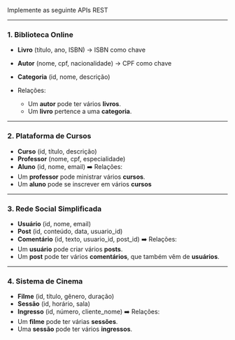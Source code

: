 Implemente as seguinte APIs REST

---

### 1. **Biblioteca Online**

* **Livro** (título, ano, ISBN) -> ISBN como chave
* **Autor** (nome, cpf, nacionalidade) -> CPF como chave
* **Categoria** (id, nome, descrição)

* Relações:
  * Um **autor** pode ter vários **livros**.
  * Um **livro** pertence a uma **categoria**.

---

### 2. **Plataforma de Cursos**

* **Curso** (id, título, descrição)
* **Professor** (nome, cpf, especialidade)
* **Aluno** (id, nome, email)
  ➡️ Relações:
* Um **professor** pode ministrar vários **cursos**.
* Um **aluno** pode se inscrever em vários **cursos**

---

### 3. **Rede Social Simplificada**

* **Usuário** (id, nome, email)
* **Post** (id, conteúdo, data, usuario\_id)
* **Comentário** (id, texto, usuario\_id, post\_id)
  ➡️ Relações:
* Um **usuário** pode criar vários **posts**.
* Um **post** pode ter vários **comentários**, que também vêm de **usuários**.

---

### 4. **Sistema de Cinema**

* **Filme** (id, título, gênero, duração)
* **Sessão** (id, horário, sala)
* **Ingresso** (id, número, cliente\_nome)
  ➡️ Relações:
* Um **filme** pode ter várias **sessões**.
* Uma **sessão** pode ter vários **ingressos**.
